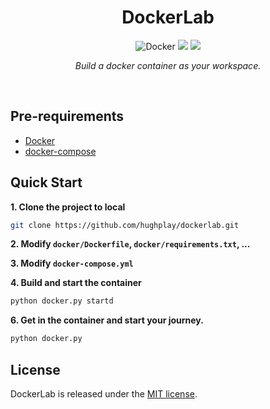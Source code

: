 <div align = center>


<h1>DockerLab</h1>

![Docker](https://img.shields.io/badge/docker-%230db7ed.svg?style=flat-square&logo=docker&logoColor=white)
[![](docs/_static/imgs/hydra.svg)](https://hydra.cc)
[![](https://img.shields.io/badge/License-MIT-green.svg?style=flat-square&labelColor=gray)](#license)

*Build a docker container as your workspace.*


</div>

<br>

## Pre-requirements

- [Docker](https://docs.docker.com/engine/install)
- [docker-compose](https://docs.docker.com/compose/install/)



## Quick Start

**1. Clone the project to local**

```bash
git clone https://github.com/hughplay/dockerlab.git
```

**2. Modify `docker/Dockerfile`, `docker/requirements.txt`, ...**

**3. Modify `docker-compose.yml`**

**4. Build and start the container**

```bash
python docker.py startd
```

**6. Get in the container and start your journey.**

```bash
python docker.py
```

## License

DockerLab is released under the [MIT license](LICENSE).
